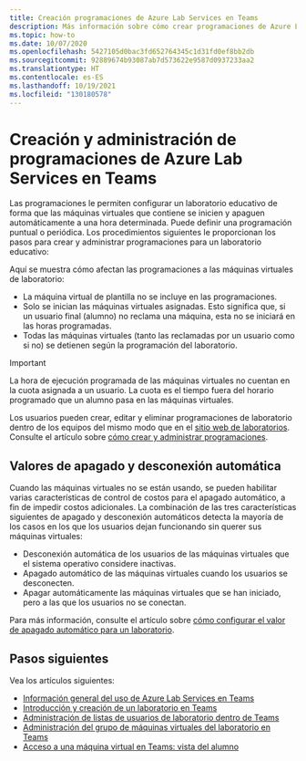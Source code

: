 ```yaml
---
title: Creación programaciones de Azure Lab Services en Teams
description: Más información sobre cómo crear programaciones de Azure Lab Services en Teams.
ms.topic: how-to
ms.date: 10/07/2020
ms.openlocfilehash: 5427105d0bac3fd652764345c1d31fd0ef8bb2db
ms.sourcegitcommit: 92889674b93087ab7d573622e9587d0937233aa2
ms.translationtype: HT
ms.contentlocale: es-ES
ms.lasthandoff: 10/19/2021
ms.locfileid: "130180578"
---
```

# <a name="create-and-manage-lab-services-schedules-within-teams"></a>Creación y administración de programaciones de Azure Lab Services en Teams

Las programaciones le permiten configurar un laboratorio educativo de forma que las máquinas virtuales que contiene se inicien y apaguen automáticamente a una hora determinada. Puede definir una programación puntual o periódica. Los procedimientos siguientes le proporcionan los pasos para crear y administrar programaciones para un laboratorio educativo: 

Aquí se muestra cómo afectan las programaciones a las máquinas virtuales de laboratorio: 

- La máquina virtual de plantilla no se incluye en las programaciones. 
- Solo se inician las máquinas virtuales asignadas. Esto significa que, si un usuario final (alumno) no reclama una máquina, esta no se iniciará en las horas programadas. 
- Todas las máquinas virtuales (tanto las reclamadas por un usuario como si no) se detienen según la programación del laboratorio. 

> [!IMPORTANT]
> La hora de ejecución programada de las máquinas virtuales no cuentan en la cuota asignada a un usuario. La cuota es el tiempo fuera del horario programado que un alumno pasa en las máquinas virtuales. 

Los usuarios pueden crear, editar y eliminar programaciones de laboratorio dentro de los equipos del mismo modo que en el [sitio web de laboratorios](https://labs.azure.com). Consulte el artículo sobre [cómo crear y administrar programaciones](how-to-create-schedules-within-teams.md).

## <a name="automatic-shutdown-and-disconnect-settings"></a>Valores de apagado y desconexión automática

Cuando las máquinas virtuales no se están usando, se pueden habilitar varias características de control de costos para el apagado automático, a fin de impedir costos adicionales. La combinación de las tres características siguientes de apagado y desconexión automáticos detecta la mayoría de los casos en los que los usuarios dejan funcionando sin querer sus máquinas virtuales:
 
- Desconexión automática de los usuarios de las máquinas virtuales que el sistema operativo considere inactivas.
- Apagado automático de las máquinas virtuales cuando los usuarios se desconecten.
- Apagar automáticamente las máquinas virtuales que se han iniciado, pero a las que los usuarios no se conectan.

Para más información, consulte el artículo sobre [cómo configurar el valor de apagado automático para un laboratorio](how-to-enable-shutdown-disconnect.md).

## <a name="next-steps"></a>Pasos siguientes

Vea los artículos siguientes:

- [Información general del uso de Azure Lab Services en Teams](lab-services-within-teams-overview.md)
- [Introducción y creación de un laboratorio en Teams](how-to-get-started-create-lab-within-teams.md)
- [Administración de listas de usuarios de laboratorio dentro de Teams](how-to-manage-user-lists-within-teams.md)
- [Administración del grupo de máquinas virtuales del laboratorio en Teams](how-to-manage-vm-pool-within-teams.md)
- [Acceso a una máquina virtual en Teams: vista del alumno](how-to-access-vm-for-students-within-teams.md)
